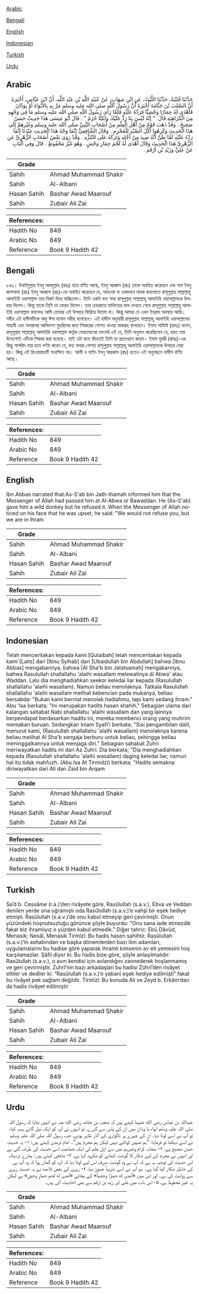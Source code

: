 [Arabic](#arabic)

[Bengali](#bengali)

[English](#english)

[Indonesian](#indonesian)

[Turkish](#turkish)

[Urdu](#urdu)

## Arabic


<div dir="rtl" lang="ar" style={{fontSize:'larger',backgroundColor:'#f8f9fa',padding:20}}>
حَدَّثَنَا قُتَيْبَةُ، حَدَّثَنَا اللَّيْثُ، عَنِ ابْنِ شِهَابٍ، عَنْ عُبَيْدِ اللَّهِ بْنِ عَبْدِ اللَّهِ، أَنَّ ابْنَ عَبَّاسٍ، أَخْبَرَهُ أَنَّ الصَّعْبَ بْنَ جَثَّامَةَ أَخْبَرَهُ أَنَّ رَسُولَ اللَّهِ صلى الله عليه وسلم مَرَّ بِهِ بِالأَبْوَاءِ أَوْ بِوَدَّانَ فَأَهْدَى لَهُ حِمَارًا وَحْشِيًّا فَرَدَّهُ عَلَيْهِ فَلَمَّا رَأَى رَسُولُ اللَّهِ صلى الله عليه وسلم مَا فِي وَجْهِهِ مِنَ الْكَرَاهِيَةِ قَالَ ‏ "‏ إِنَّهُ لَيْسَ بِنَا رَدٌّ عَلَيْكَ وَلَكِنَّا حُرُمٌ ‏"‏ ‏.‏ قَالَ أَبُو عِيسَى هَذَا حَدِيثٌ حَسَنٌ صَحِيحٌ ‏.‏ وَقَدْ ذَهَبَ قَوْمٌ مِنْ أَهْلِ الْعِلْمِ مِنْ أَصْحَابِ النَّبِيِّ صلى الله عليه وسلم وَغَيْرِهِمْ إِلَى هَذَا الْحَدِيثِ وَكَرِهُوا أَكْلَ الصَّيْدِ لِلْمُحْرِمِ ‏.‏ وَقَالَ الشَّافِعِيُّ إِنَّمَا وَجْهُ هَذَا الْحَدِيثِ عِنْدَنَا إِنَّمَا رَدَّهُ عَلَيْهِ لَمَّا ظَنَّ أَنَّهُ صِيدَ مِنْ أَجْلِهِ وَتَرَكَهُ عَلَى التَّنَزُّهِ ‏.‏ وَقَدْ رَوَى بَعْضُ أَصْحَابِ الزُّهْرِيِّ عَنِ الزُّهْرِيِّ هَذَا الْحَدِيثَ وَقَالَ أَهْدَى لَهُ لَحْمَ حِمَارِ وَحْشٍ ‏.‏ وَهُوَ غَيْرُ مَحْفُوظٍ ‏.‏ قَالَ وَفِي الْبَابِ عَنْ عَلِيٍّ وَزَيْدِ بْنِ أَرْقَمَ ‏.‏
</div>
<div style={{backgroundColor:'#f8f9fa',padding:20, marginBottom: 10}}><table> <thead> <tr> <th>Grade</th> <th></th> </tr> </thead> <tbody> <tr><td>Sahih</td><td>Ahmad Muhammad Shakir</td></tr><tr><td>Sahih</td><td>Al-Albani</td></tr><tr><td>Hasan Sahih</td><td>Bashar Awad Maarouf</td></tr><tr><td>Sahih</td><td>Zubair Ali Zai</td></tr></tbody></table><table> <thead> <tr> <th>References:</th> <th></th> </tr> </thead> <tbody><tr><td>Hadith No</td><td>849</td></tr><tr><td>Arabic No</td><td>849</td></tr><tr><td>Reference</td><td>Book 9 Hadith 42</td></tr></tbody></table></div>

## Bengali


<div dir="ltr" lang="bn" style={{fontSize:'larger',backgroundColor:'#f8f9fa',padding:20}}>
৮৪৯। উবাইদুল্লাহ ইবনু আবদুল্লাহ (রহঃ) হতে বর্ণিত আছে, ইবনু আব্বাস (রাঃ) তাকে অবহিত করেছেন এবং সাব ইবনু জাসসামা (রাঃ) ইবনু আব্বাস (রাঃ)-কে অবহিত করেছেন যে, আবওয়া বা ওয়াদদান নামক জায়গাতে রাসূলুল্লাহ সাল্লাল্লাহু আলাইহি ওয়াসাল্লাম তার নিকট দিয়ে যাচ্ছিলেন। তিনি একটা বন্য গাধা রাসূলুল্লাহ সাল্লাল্লাহু আলাইহি ওয়াসাল্লামকে উপহার দিলেন। কিন্তু তাকে তিনি তা ফেরত দিলেন। তার চেহারাতে মালিন্যের ভাব দেখতে পেয়ে রাসূলুল্লাহ সাল্লাল্লাহু আলাইহি ওয়াসাল্লাম বললেনঃ আমি তোমার এই উপহার ফিরিয়ে দিতাম না। কিন্তু আমরা যে এখন ইহরাম অবস্থায় আছি। সহীহ এই হাদীসটিকে আবু ঈসা হাসান সহীহ বলেছেন। এই হাদীস অনুযায়ী রাসূলুল্লাহ সাল্লাল্লাহু আলাইহি ওয়াসাল্লামের সাহাবী এবং অপরাপর আলিমগণ মুহরিমের জন্য শিকারের গোশত খাওয়া মাকরূহ বলেছেন। ইমাম শাফিঈ (রাহঃ) বলেন, রাসূলুল্লাহ সাল্লাল্লাহু আলাইহি ওয়াসাল্লাম কর্তৃক ফেরতদানের তাৎপর্য এই যে, তিনি অনুমান করেছিলেন যে, হয়ত তার উদ্দেশ্যেই এটিকে শিকার করা হয়েছে। তাই এটা হতে বাঁচতেই তিনি তা প্রত্যাখ্যান করেন। ইমাম যুহরী (রাহঃ)-এর কিছু শাগরিদ তার হতে বর্ণনা করেন যে, বন্য গাধার গোশত রাসূলুল্লাহ সাল্লাল্লাহু আলাইহি ওয়াসাল্লামকে উপহার দেয়া হয়। কিন্তু এই রিওয়ায়াতটি সংরক্ষিত নয়। আলী ও যাইদ ইবনু আরকাম (রাঃ) হতেও এই অনুচ্ছেদে হাদীস বর্ণিত আছে।
</div>
<div style={{backgroundColor:'#f8f9fa',padding:20, marginBottom: 10}}><table> <thead> <tr> <th>Grade</th> <th></th> </tr> </thead> <tbody> <tr><td>Sahih</td><td>Ahmad Muhammad Shakir</td></tr><tr><td>Sahih</td><td>Al-Albani</td></tr><tr><td>Hasan Sahih</td><td>Bashar Awad Maarouf</td></tr><tr><td>Sahih</td><td>Zubair Ali Zai</td></tr></tbody></table><table> <thead> <tr> <th>References:</th> <th></th> </tr> </thead> <tbody><tr><td>Hadith No</td><td>849</td></tr><tr><td>Arabic No</td><td>849</td></tr><tr><td>Reference</td><td>Book 9 Hadith 42</td></tr></tbody></table></div>

## English


<div dir="ltr" lang="en" style={{fontSize:'larger',backgroundColor:'#f8f9fa',padding:20}}>
Ibn Abbas narrated that:As-S'ab bin Jath-thamah informed him that the Messenger of Allah had passed him at Al-Abwa or Bawaddan. He (As-S'ab) gave him a wild donkey but he refused it. When the Messenger of Allah noticed on his face that he was upset, he said: "We would not refuse you, but we are in Ihram
</div>
<div style={{backgroundColor:'#f8f9fa',padding:20, marginBottom: 10}}><table> <thead> <tr> <th>Grade</th> <th></th> </tr> </thead> <tbody> <tr><td>Sahih</td><td>Ahmad Muhammad Shakir</td></tr><tr><td>Sahih</td><td>Al-Albani</td></tr><tr><td>Hasan Sahih</td><td>Bashar Awad Maarouf</td></tr><tr><td>Sahih</td><td>Zubair Ali Zai</td></tr></tbody></table><table> <thead> <tr> <th>References:</th> <th></th> </tr> </thead> <tbody><tr><td>Hadith No</td><td>849</td></tr><tr><td>Arabic No</td><td>849</td></tr><tr><td>Reference</td><td>Book 9 Hadith 42</td></tr></tbody></table></div>

## Indonesian


<div dir="ltr" lang="id" style={{fontSize:'larger',backgroundColor:'#f8f9fa',padding:20}}>
Telah menceritakan kepada kami [Qutaibah] telah menceritakan kepada kami [Laits] dari [Ibnu Syihab] dari [Ubaidullah bin Abdullah] bahwa [Ibnu Abbas] mengabarinya, bahwa [Al Sha'b bin Jatstsamah] mengabarinya, bahwa Rasulullah shallallahu 'alaihi wasallam melewatinya di Abwa' atau Waddan. Lalu dia menghadiahkan seekor keledai liar kepada (Rasulullah shallallahu 'alaihi wasallam). Namun beliau menolaknya. Tatkala Rasulullah shallallahu 'alaihi wasallam melihat kebencian pada mukanya, beliau bersabda: "Bukan kami berniat menolak hadiahmu, tapi kami sedang ihram." Abu 'Isa berkata; "Ini merupakan hadits hasan shahih." Sebagian ulama dari kalangan sahabat Nabi shallallahu 'alaihi wasallam dan yang lainnya berpendapat berdasarkan hadits ini, mereka membenci orang yang muhrim memakan buruan. Sedangkan Imam Syafi'i berkata; "Sisi pengambilan dalil, menurut kami, (Rasulullah shallallahu 'alaihi wasallam) menolaknya karena beliau melihat Al Sha'b sengaja berburu untuk beliau, sehingga beliau meninggalkannya untuk menjaga diri." Sebagian sahabat Zuhri meriwayatkan hadits ini dari Az Zuhri. Dia berkata; "Dia menghadiahkan kepada (Rasulullah shallallahu 'alaihi wasallam) daging keledai liar, namun hal itu tidak mahfuzh. (Abu Isa At Tirmidzi) berkata; "Hadits semakna diriwayatkan dari Ali dan Zaid bin Arqam
</div>
<div style={{backgroundColor:'#f8f9fa',padding:20, marginBottom: 10}}><table> <thead> <tr> <th>Grade</th> <th></th> </tr> </thead> <tbody> <tr><td>Sahih</td><td>Ahmad Muhammad Shakir</td></tr><tr><td>Sahih</td><td>Al-Albani</td></tr><tr><td>Hasan Sahih</td><td>Bashar Awad Maarouf</td></tr><tr><td>Sahih</td><td>Zubair Ali Zai</td></tr></tbody></table><table> <thead> <tr> <th>References:</th> <th></th> </tr> </thead> <tbody><tr><td>Hadith No</td><td>849</td></tr><tr><td>Arabic No</td><td>849</td></tr><tr><td>Reference</td><td>Book 9 Hadith 42</td></tr></tbody></table></div>

## Turkish


<div dir="ltr" lang="tr" style={{fontSize:'larger',backgroundColor:'#f8f9fa',padding:20}}>
Sa’d b. Cessâme (r.a.)’den rivâyete göre, Rasûlullah (s.a.v.), Ebva ve Veddan denilen yerde ona uğramıştı oda Rasûlullah (s.a.v.)’e vahşî bir eşek hediye etmişti. Rasûlullah (s.a.v.)’de onu kabul etmeyip geri çevirmişti. Onun yüzündeki hoşnutsuzluğu görünce şöyle buyurdu: “Onu sana iade etmezdik fakat biz ihramlıyız o yüzden kabul etmedik.” Diğer tahric: Ebû Dâvûd, Menasik; Nesâî, Menasik Tirmîzî: Bu hadis hasen sahihtir. Rasûlullah (s.a.v.)’in ashabından ve başka dönemlerden bazı ilim adamları, uygulamalarını bu hadise göre yaparak ihramlı kimsenin av eti yemesini hoş karşılamazlar. Şâfii diyor ki: Bu hadis bize göre, şöyle anlaşılmalıdır: Rasûlullah (s.a.v.), o avın kendisi için avlandığını zannederek hoşlanmamış ve geri çevirmiştir. Zuhrî’nin bazı arkadaşları bu hadisi Zührî’den rivâyet ettiler ve dediler ki: “Rasûlullah (s.a.v.)’e yabanî eşek hediye edilmişti” fakat bu rivâyet pek sağlam değildir. Tirmîzî: Bu konuda Ali ve Zeyd b. Erkâm’dan da hadis rivâyet edilmiştir
</div>
<div style={{backgroundColor:'#f8f9fa',padding:20, marginBottom: 10}}><table> <thead> <tr> <th>Grade</th> <th></th> </tr> </thead> <tbody> <tr><td>Sahih</td><td>Ahmad Muhammad Shakir</td></tr><tr><td>Sahih</td><td>Al-Albani</td></tr><tr><td>Hasan Sahih</td><td>Bashar Awad Maarouf</td></tr><tr><td>Sahih</td><td>Zubair Ali Zai</td></tr></tbody></table><table> <thead> <tr> <th>References:</th> <th></th> </tr> </thead> <tbody><tr><td>Hadith No</td><td>849</td></tr><tr><td>Arabic No</td><td>849</td></tr><tr><td>Reference</td><td>Book 9 Hadith 42</td></tr></tbody></table></div>

## Urdu


<div dir="rtl" lang="ur" style={{fontSize:'larger',backgroundColor:'#f8f9fa',padding:20}}>
عبداللہ بن عباس رضی الله عنہما کہتے ہیں کہ صعب بن جثامہ رضی الله عنہ نے انہیں بتایا کہ رسول اللہ صلی اللہ علیہ وسلم ابواء یا ودان میں ان کے پاس سے گزرے، تو انہوں نے آپ کو ایک نیل گائے ہدیہ کیا، تو آپ نے اسے لوٹا دیا۔ ان کے چہرے پر ناگواری کے آثار ظاہر ہوئے، جب رسول اللہ صلی اللہ علیہ وسلم نے اسے دیکھا تو فرمایا: ”ہم تمہیں لوٹاتے نہیں لیکن ہم محرم ہیں“۔ امام ترمذی کہتے ہیں: ۱- یہ حدیث حسن صحیح ہے، ۲- صحابہ کرام وغیرہم میں سے اہل علم کی ایک جماعت اسی حدیث کی طرف گئی ہے اور انہوں نے محرم کے لیے شکار کا گوشت کھانے کو مکروہ کہا ہے، ۳- شافعی کہتے ہیں: ہمارے نزدیک اس حدیث کی توجیہ یہ ہے کہ آپ نے وہ گوشت صرف اس لیے لوٹا دیا کہ آپ کو گمان ہوا کہ وہ آپ ہی کی خاطر شکار کیا گیا ہے۔ سو آپ نے اسے تنزیہاً چھوڑ دیا، ۴- زہری کے بعض تلامذہ نے یہ حدیث زہری سے روایت کی ہے۔ اور اس میں «أهدى له حمارا وحشياً» کے بجائے «أهدى له لحم حمارٍ وحشٍ» ہے لیکن یہ غیر محفوظ ہے، ۵- اس باب میں علی اور زید بن ارقم سے بھی احادیث آئی ہیں۔
</div>
<div style={{backgroundColor:'#f8f9fa',padding:20, marginBottom: 10}}><table> <thead> <tr> <th>Grade</th> <th></th> </tr> </thead> <tbody> <tr><td>Sahih</td><td>Ahmad Muhammad Shakir</td></tr><tr><td>Sahih</td><td>Al-Albani</td></tr><tr><td>Hasan Sahih</td><td>Bashar Awad Maarouf</td></tr><tr><td>Sahih</td><td>Zubair Ali Zai</td></tr></tbody></table><table> <thead> <tr> <th>References:</th> <th></th> </tr> </thead> <tbody><tr><td>Hadith No</td><td>849</td></tr><tr><td>Arabic No</td><td>849</td></tr><tr><td>Reference</td><td>Book 9 Hadith 42</td></tr></tbody></table></div>